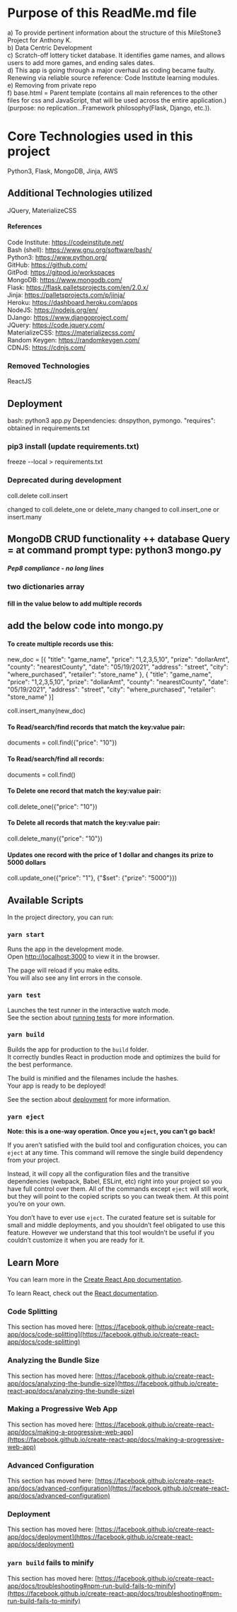 # Purpose of this ReadMe.md file
a) To provide pertinent information about the structure of this MileStone3 Project for Anthony K.
<br />
b) Data Centric Development
<br />
c) Scratch-off lottery ticket database. It identifies game names, and allows users to add more games, and ending sales dates.
<br />
d) This app is going through a major overhaul as coding became faulty. Renewing via reliable source reference: Code Institute learning modules.
<br />
e) Removing from private repo
<br />
f) base.html = Parent template (contains all main references to the other files for css and JavaScript, that will be used across the entire application.)(purpose: no replication...Framework philosophy(Flask, Django, etc.)).
    
# Core Technologies used in this project
Python3, Flask, MongoDB, Jinja, AWS

## Additional Technologies utilized
 JQuery, MaterializeCSS


#### References
Code Institute: https://codeinstitute.net/<br />
Bash (shell): https://www.gnu.org/software/bash/<br />
Python3: https://www.python.org/<br />
GitHub: https://github.com/<br />
GitPod: https://gitpod.io/workspaces<br />
MongoDB: https://www.mongodb.com/<br />
Flask: https://flask.palletsprojects.com/en/2.0.x/<br />
Jinja: https://palletsprojects.com/p/jinja/<br />
Heroku: https://dashboard.heroku.com/apps<br />
NodeJS: https://nodejs.org/en/<br />
DJango: https://www.djangoproject.com/<br />
JQuery: https://code.jquery.com/<br />
MaterializeCSS: https://materializecss.com/<br />
Random Keygen: https://randomkeygen.com/<br />
CDNJS: https://cdnjs.com/<br />



### Removed Technologies
ReactJS

## Deployment
bash: python3 app.py
Dependencies: dnspython, pymongo.
"requires": 
            obtained in requirements.txt

### pip3 install (update requirements.txt)
freeze --local > requirements.txt

### Deprecated during development
coll.delete
coll.insert

changed to coll.delete_one or delete_many
changed to coll.insert_one or insert.many

## MongoDB CRUD functionality ++ database Query = at command prompt type: python3 mongo.py
##### Pep8 compliance - no long lines
### two dictionaries array
#### fill in the value below to add multiple records
## add the below code into mongo.py
#### To create multiple records use this:
new_doc = [{
    "title": "game_name",
    "price": "1,2,3,5,10",
    "prize": "dollarAmt",
    "county": "nearestCounty",
    "date": "05/19/2021",
    "address": "street",
    "city": "where_purchased",
    "retailer": "store_name"
}, {
    "title": "game_name",
    "price": "1,2,3,5,10",
    "prize": "dollarAmt",
    "county": "nearestCounty",
    "date": "05/19/2021",
    "address": "street",
    "city": "where_purchased",
    "retailer": "store_name"
}]

coll.insert_many(new_doc)


#### To Read/search/find records that match the key:value pair:
documents = coll.find({"price": "10"})

#### To Read/search/find all records:
documents = coll.find()

#### To Delete one record that match the key:value pair:
coll.delete_one({"price": "10"})

#### To Delete all records that match the key:value pair:
coll.delete_many({"price": "10"})

#### Updates one record with the price of 1 dollar and changes its prize to 5000 dollars
coll.update_one({"price": "1"}, {"$set": {"prize": "5000"}})


## Available Scripts

In the project directory, you can run:

### `yarn start`

Runs the app in the development mode.\
Open [http://localhost:3000](http://localhost:3000) to view it in the browser.

The page will reload if you make edits.\
You will also see any lint errors in the console.

### `yarn test`

Launches the test runner in the interactive watch mode.\
See the section about [running tests](https://facebook.github.io/create-react-app/docs/running-tests) for more information.

### `yarn build`

Builds the app for production to the `build` folder.\
It correctly bundles React in production mode and optimizes the build for the best performance.

The build is minified and the filenames include the hashes.\
Your app is ready to be deployed!

See the section about [deployment](https://facebook.github.io/create-react-app/docs/deployment) for more information.

### `yarn eject`

**Note: this is a one-way operation. Once you `eject`, you can’t go back!**

If you aren’t satisfied with the build tool and configuration choices, you can `eject` at any time. This command will remove the single build dependency from your project.

Instead, it will copy all the configuration files and the transitive dependencies (webpack, Babel, ESLint, etc) right into your project so you have full control over them. All of the commands except `eject` will still work, but they will point to the copied scripts so you can tweak them. At this point you’re on your own.

You don’t have to ever use `eject`. The curated feature set is suitable for small and middle deployments, and you shouldn’t feel obligated to use this feature. However we understand that this tool wouldn’t be useful if you couldn’t customize it when you are ready for it.

## Learn More

You can learn more in the [Create React App documentation](https://facebook.github.io/create-react-app/docs/getting-started).

To learn React, check out the [React documentation](https://reactjs.org/).

### Code Splitting

This section has moved here: [https://facebook.github.io/create-react-app/docs/code-splitting](https://facebook.github.io/create-react-app/docs/code-splitting)

### Analyzing the Bundle Size

This section has moved here: [https://facebook.github.io/create-react-app/docs/analyzing-the-bundle-size](https://facebook.github.io/create-react-app/docs/analyzing-the-bundle-size)

### Making a Progressive Web App

This section has moved here: [https://facebook.github.io/create-react-app/docs/making-a-progressive-web-app](https://facebook.github.io/create-react-app/docs/making-a-progressive-web-app)

### Advanced Configuration

This section has moved here: [https://facebook.github.io/create-react-app/docs/advanced-configuration](https://facebook.github.io/create-react-app/docs/advanced-configuration)

### Deployment

This section has moved here: [https://facebook.github.io/create-react-app/docs/deployment](https://facebook.github.io/create-react-app/docs/deployment)

### `yarn build` fails to minify

This section has moved here: [https://facebook.github.io/create-react-app/docs/troubleshooting#npm-run-build-fails-to-minify](https://facebook.github.io/create-react-app/docs/troubleshooting#npm-run-build-fails-to-minify)
